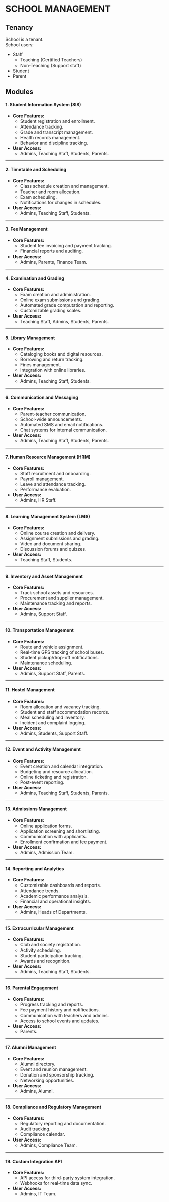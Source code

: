 # SCHOOL MANAGEMENT

## Tenancy

School is a tenant.  
School users:

- Staff
  - Teaching (Certified Teachers)
  - Non-Teaching (Support staff)
- Student
- Parent

## Modules

#### 1. **Student Information System (SIS)**

- **Core Features:**
  - Student registration and enrollment.
  - Attendance tracking.
  - Grade and transcript management.
  - Health records management.
  - Behavior and discipline tracking.
- **User Access:**
  - Admins, Teaching Staff, Students, Parents.

---

#### 2. **Timetable and Scheduling**

- **Core Features:**
  - Class schedule creation and management.
  - Teacher and room allocation.
  - Exam scheduling.
  - Notifications for changes in schedules.
- **User Access:**
  - Admins, Teaching Staff, Students.

---

#### 3. **Fee Management**

- **Core Features:**
  - Student fee invoicing and payment tracking.
  - Financial reports and auditing.
- **User Access:**
  - Admins, Parents, Finance Team.

---

#### 4. **Examination and Grading**

- **Core Features:**
  - Exam creation and administration.
  - Online exam submissions and grading.
  - Automated grade computation and reporting.
  - Customizable grading scales.
- **User Access:**
  - Teaching Staff, Admins, Students, Parents.

---

#### 5. **Library Management**

- **Core Features:**
  - Cataloging books and digital resources.
  - Borrowing and return tracking.
  - Fines management.
  - Integration with online libraries.
- **User Access:**
  - Admins, Teaching Staff, Students.

---

#### 6. **Communication and Messaging**

- **Core Features:**
  - Parent-teacher communication.
  - School-wide announcements.
  - Automated SMS and email notifications.
  - Chat systems for internal communication.
- **User Access:**
  - Admins, Teaching Staff, Students, Parents.

---

#### 7. **Human Resource Management (HRM)**

- **Core Features:**
  - Staff recruitment and onboarding.
  - Payroll management.
  - Leave and attendance tracking.
  - Performance evaluation.
- **User Access:**
  - Admins, HR Staff.

---

#### 8. **Learning Management System (LMS)**

- **Core Features:**
  - Online course creation and delivery.
  - Assignment submissions and grading.
  - Video and document sharing.
  - Discussion forums and quizzes.
- **User Access:**
  - Teaching Staff, Students.

---

#### 9. **Inventory and Asset Management**

- **Core Features:**
  - Track school assets and resources.
  - Procurement and supplier management.
  - Maintenance tracking and reports.
- **User Access:**
  - Admins, Support Staff.

---

#### 10. **Transportation Management**

- **Core Features:**
  - Route and vehicle assignment.
  - Real-time GPS tracking of school buses.
  - Student pickup/drop-off notifications.
  - Maintenance scheduling.
- **User Access:**
  - Admins, Support Staff, Parents.

---

#### 11. **Hostel Management**

- **Core Features:**
  - Room allocation and vacancy tracking.
  - Student and staff accommodation records.
  - Meal scheduling and inventory.
  - Incident and complaint logging.
- **User Access:**
  - Admins, Students, Support Staff.

---

#### 12. **Event and Activity Management**

- **Core Features:**
  - Event creation and calendar integration.
  - Budgeting and resource allocation.
  - Online ticketing and registration.
  - Post-event reporting.
- **User Access:**
  - Admins, Teaching Staff, Students, Parents.

---

#### 13. **Admissions Management**

- **Core Features:**
  - Online application forms.
  - Application screening and shortlisting.
  - Communication with applicants.
  - Enrollment confirmation and fee payment.
- **User Access:**
  - Admins, Admission Team.

---

#### 14. **Reporting and Analytics**

- **Core Features:**
  - Customizable dashboards and reports.
  - Attendance trends.
  - Academic performance analysis.
  - Financial and operational insights.
- **User Access:**
  - Admins, Heads of Departments.

---

#### 15. **Extracurricular Management**

- **Core Features:**
  - Club and society registration.
  - Activity scheduling.
  - Student participation tracking.
  - Awards and recognition.
- **User Access:**
  - Admins, Teaching Staff, Students.

---

#### 16. **Parental Engagement**

- **Core Features:**
  - Progress tracking and reports.
  - Fee payment history and notifications.
  - Communication with teachers and admins.
  - Access to school events and updates.
- **User Access:**
  - Parents.

---

#### 17. **Alumni Management**

- **Core Features:**
  - Alumni directory.
  - Event and reunion management.
  - Donation and sponsorship tracking.
  - Networking opportunities.
- **User Access:**
  - Admins, Alumni.

---

#### 18. **Compliance and Regulatory Management**

- **Core Features:**
  - Regulatory reporting and documentation.
  - Audit tracking.
  - Compliance calendar.
- **User Access:**
  - Admins, Compliance Team.

---

#### 19. **Custom Integration API**

- **Core Features:**
  - API access for third-party system integration.
  - Webhooks for real-time data sync.
- **User Access:**
  - Admins, IT Team.
